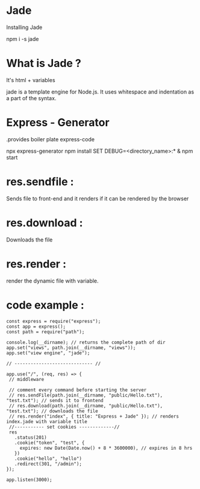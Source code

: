 # Jade

Installing Jade

npm i -s jade


# What is Jade ? 

It's html + variables

jade is a template engine for Node.js. It uses whitespace and indentation as a part of the syntax.


 # Express - Generator
 
 .provides boiler plate express-code
 

 npx express-generator
npm install
SET DEBUG=<directory_name>:* & npm start

# res.sendfile :

Sends file to front-end and it renders if it can be rendered by the browser

 # res.download :
 
 Downloads the file
 
 # res.render :
 
 render the dynamic file with variable.
 
 # code example :

 ```
 const express = require("express");
const app = express();
const path = require("path");

console.log(__dirname); // returns the complete path of dir
app.set("views", path.join(__dirname, "views"));
app.set("view engine", "jade");

// ----------------------------- //

app.use("/", (req, res) => {
  // middleware

  // comment every command before starting the server
  // res.sendFile(path.join(__dirname, "public/Hello.txt"), "test.txt"); // sends it to frontend
  // res.download(path.join(__dirname, "public/Hello.txt"), "test.txt"); // downloads the file
  // res.render("index", { title: "Express + Jade" }); // renders index.jade with variable title
  //----------- set cookies -------------//
  res
    .status(201)
    .cookie("token", "test", {
      expires: new Date(Date.now() + 8 * 3600000), // expires in 8 hrs
    })
    .cookie("hello", "hello")
    .redirect(301, "/admin");
});

app.listen(3000);
